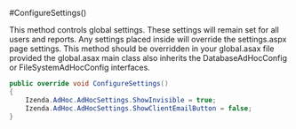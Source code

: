 #ConfigureSettings()

This method controls global settings. These settings will remain set for all users and reports. Any settings placed inside will override the settings.aspx page settings. This method should be overridden in your global.asax file provided the global.asax main class also inherits the DatabaseAdHocConfig or FileSystemAdHocConfig interfaces.

```csharp
public override void ConfigureSettings()
{
    Izenda.AdHoc.AdHocSettings.ShowInvisible = true; 
    Izenda.AdHoc.AdHocSettings.ShowClientEmailButton = false;
}
```